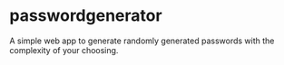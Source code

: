 # passwordgenerator
A simple web app to generate randomly generated passwords with the complexity of your choosing.
